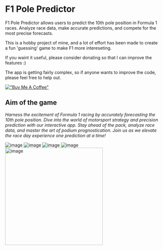 # F1 Pole Predictor
F1 Pole Predictor allows users to predict the 10th pole position in Formula 1 races. Analyze race data, make accurate predictions, and compete for the most precise forecasts.

This is a hobby project of mine, and a lot of effort has been made to create a fun 'guessing' game to make F1 more intereseting. 

If you waint it useful, please consider donating so that I can improve the features :)

The app is getting fairly complex, so if anyone wants to improve the code, please feel free to help out. 

[!["Buy Me A Coffee"](https://www.buymeacoffee.com/assets/img/custom_images/orange_img.png)]([https://www.buymeacoffee.com/FranktheTank)

## Aim of the game

*Harness the excitement of Formula 1 racing by accurately forecasting the 10th pole position. Dive into the world of motorsport strategy and precision prediction with our interactive app. Stay ahead of the pack, analyze race data, and master the art of podium prognostication. Join us as we elevate the race day experience one prediction at a time!*


![image](https://github.com/frank-kusel/F1-pole-predictor/assets/47039743/f4cab980-9318-4743-bcb5-f20ebbf42dc6)
![image](https://github.com/frank-kusel/F1-pole-predictor/assets/47039743/c43b9304-5956-41bf-9681-380922201389)
![image](https://github.com/frank-kusel/F1-pole-predictor/assets/47039743/11413862-cd6c-4119-83a6-c781514a8a6e)
![image](https://github.com/frank-kusel/F1-pole-predictor/assets/47039743/9f687d48-51f4-48dd-a6b9-b4ae814fe9a8)
<img width="316" alt="image" src="https://github.com/frank-kusel/F1-pole-predictor/assets/47039743/999de8ff-af6f-4d3e-adfc-1f7614471a49">



